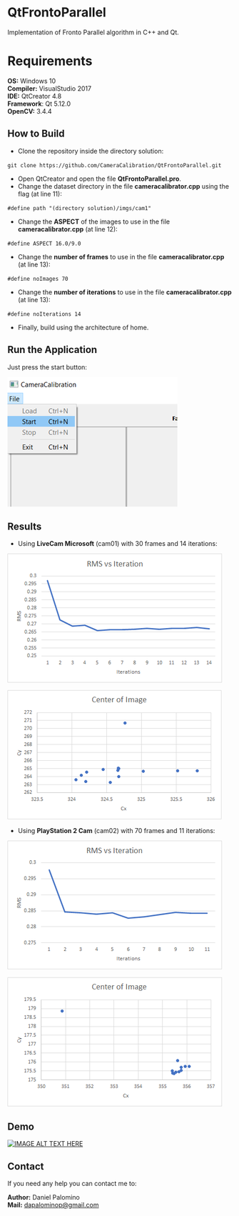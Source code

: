 # QtFrontoParallel
Implementation of Fronto Parallel algorithm in C++ and Qt.

# Requirements

**OS:** Windows 10 <br/>
**Compiler:** VisualStudio 2017 <br/>
**IDE:** QtCreator 4.8 <br/>
**Framework**: Qt 5.12.0 <br/>
**OpenCV:** 3.4.4

## How to Build

 *  Clone the repository inside the directory solution:
 
 ``
 git clone https://github.com/CameraCalibration/QtFrontoParallel.git
 ``
 *  Open QtCreator and open the file **QtFrontoParallel.pro**.
 *  Change the dataset directory in the file **cameracalibrator.cpp** using the flag (at line 11):
 
 ``
 #define path "(directory solution)/imgs/cam1"
 ``
 *  Change the **ASPECT** of the images to use in the file **cameracalibrator.cpp** (at line 12):
 
 ``
 #define ASPECT 16.0/9.0
 `` 
 *  Change the **number of frames** to use in the file **cameracalibrator.cpp** (at line 13):
 
 ``
 #define noImages 70
 ``
 *  Change the **number of iterations** to use in the file **cameracalibrator.cpp** (at line 13):
 
 ``
 #define noIterations 14
 ``
 *  Finally, build using the architecture of home.
 
 ## Run the Application
 
 Just press the start button:
 
 ![alt text](https://raw.githubusercontent.com/CameraCalibration/QtFrontoParallel/master/static/start_button.png "Start Button")
 
 ## Results
 
 *  Using **LiveCam Microsoft** (cam01) with 30 frames and 14 iterations: 
 
![alt text](https://raw.githubusercontent.com/CameraCalibration/QtFrontoParallel/master/static/cam1_rms2.png "RMS Cam01")

![alt text](https://raw.githubusercontent.com/CameraCalibration/QtFrontoParallel/master/static/cam1_centers2.png "Centers Cam01")
 
 *  Using **PlayStation 2 Cam** (cam02) with 70 frames and 11 iterations: 
 
![alt text](https://raw.githubusercontent.com/CameraCalibration/QtFrontoParallel/master/static/cam2_rms2.png "RMS Cam02")

![alt text](https://raw.githubusercontent.com/CameraCalibration/QtFrontoParallel/master/static/cam2_centers2.png "Centers Cam02")
 
## Demo

[![IMAGE ALT TEXT HERE](https://img.youtube.com/vi/IJqGoJFB6e4/0.jpg)](https://www.youtube.com/watch?v=IJqGoJFB6e4)
 
## Contact
If you need any help you can contact me to:
 
**Author:** Daniel Palomino <br/>
**Mail:**   dapalominop@gmail.com
